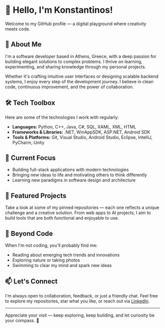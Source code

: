 # 👋 Hello, I'm Konstantinos!

Welcome to my GitHub profile — a digital playground where creativity meets code.

## 🧠 About Me

I'm a software developer based in Athens, Greece, with a deep passion for building elegant solutions to complex problems. I thrive on learning, experimenting, and sharing knowledge through my personal projects.

Whether it's crafting intuitive user interfaces or designing scalable backend systems, I enjoy every step of the development journey. I believe in clean code, continuous improvement, and the power of collaboration.

## 🛠️ Tech Toolbox

Here are some of the technologies I work with regularly:

- **Languages:** Python, C++, Java, C#, SQL, XAML, XML, HTML  
- **Frameworks & Libraries:** .NET, WinAppSDK, ASP.NET, Android SDK
- **Tools & Platforms:** Git, Visual Studio, Android Studio, Eclipse, IntelliJ, PyCharm, Unity

## 📌 Current Focus

- Building full-stack applications with modern technologies  
- Bringing new ideas to life and motivating others to think differently
- Learning new paradigms in software design and architecture  

## 📂 Featured Projects

Take a look at some of my pinned repositories — each one reflects a unique challenge and a creative solution. From web apps to AI projects, I aim to build tools that are both functional and enjoyable to use.

## 🌱 Beyond Code

When I'm not coding, you'll probably find me:

- Reading about emerging tech trends and innovations 
- Exploring nature or taking photos  
- Swimming to clear my mind and spark new ideas 

## 📫 Let's Connect

I'm always open to collaboration, feedback, or just a friendly chat. Feel free to explore my repositories, star what you like, or reach out via [LinkedIn](https://www.linkedin.com/in/pavlis-konstantinos).

---

Appreciate your visit — keep exploring, keep building, and let curiosity be your compass. 🚀
